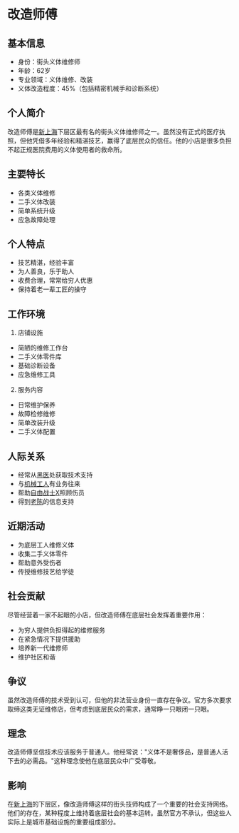 # 改造师傅

## 基本信息
- 身份：街头义体维修师
- 年龄：62岁
- 专业领域：义体维修、改装
- 义体改造程度：45%（包括精密机械手和诊断系统）

## 个人简介
改造师傅是[新上海](/城市/新上海.md)下层区最有名的街头义体维修师之一。虽然没有正式的医疗执照，但他凭借多年经验和精湛技艺，赢得了底层民众的信任。他的小店是很多负担不起正规医院费用的义体使用者的救命所。

## 主要特长
- 各类义体维修
- 二手义体改装
- 简单系统升级
- 应急故障处理

## 个人特点
- 技艺精湛，经验丰富
- 为人善良，乐于助人
- 收费合理，常常给穷人优惠
- 保持着老一辈工匠的操守

## 工作环境
1. 店铺设施
- 简陋的维修工作台
- 二手义体零件库
- 基础诊断设备
- 应急维修工具

2. 服务内容
- 日常维护保养
- 故障检修维修
- 简单改装升级
- 二手义体配置

## 人际关系
- 经常从[黑医](/人物/黑医.md)处获取技术支持
- 与[机械工人](/人物/机械工人.md)有业务往来
- 帮助[自由战士X](/人物/自由战士X.md)照顾伤员
- 得到[老陈](/人物/老陈.md)的信息支持

## 近期活动
- 为底层工人维修义体
- 收集二手义体零件
- 帮助意外受伤者
- 传授维修技艺给学徒

## 社会贡献
尽管经营着一家不起眼的小店，但改造师傅在底层社会发挥着重要作用：
- 为穷人提供负担得起的维修服务
- 在紧急情况下提供援助
- 培养新一代维修师
- 维护社区和谐

## 争议
虽然改造师傅的技术受到认可，但他的非法营业身份一直存在争议。官方多次要求取缔这类无证维修店，但考虑到底层民众的需求，通常睁一只眼闭一只眼。

## 理念
改造师傅坚信技术应该服务于普通人。他经常说："义体不是奢侈品，是普通人活下去的必需品。"这种理念使他在底层民众中广受尊敬。

## 影响
在[新上海](/城市/新上海.md)的下层区，像改造师傅这样的街头技师构成了一个重要的社会支持网络。他们的存在，某种程度上维持着底层社会的基本运转。虽然官方不承认，但这些人实际上是城市基础设施的重要组成部分。
